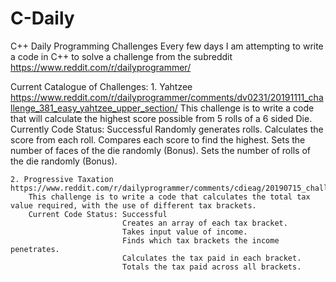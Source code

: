 # C-Daily
C++ Daily Programming Challenges
Every few days I am attempting to write a code in C++ to solve a challenge from the subreddit https://www.reddit.com/r/dailyprogrammer/

Current Catalogue of Challenges:
	1. Yahtzee https://www.reddit.com/r/dailyprogrammer/comments/dv0231/20191111_challenge_381_easy_yahtzee_upper_section/
		This challenge is to write a code that will calculate the highest score possible from 5 rolls of a 6 sided Die.
		Currently Code Status: Successful
								Randomly generates rolls.
								Calculates the score from each roll.
								Compares each score to find the highest.
								Sets the number of faces of the die randomly (Bonus).
								Sets the number of rolls of the die randomly (Bonus).
								
	2. Progressive Taxation https://www.reddit.com/r/dailyprogrammer/comments/cdieag/20190715_challenge_379_easy_progressive_taxation/
		This challenge is to write a code that calculates the total tax value required, with the use of different tax brackets.
		Current Code Status: Successful
							 Creates an array of each tax bracket.
							 Takes input value of income.
							 Finds which tax brackets the income penetrates.
							 Calculates the tax paid in each bracket.
							 Totals the tax paid across all brackets.
							 

